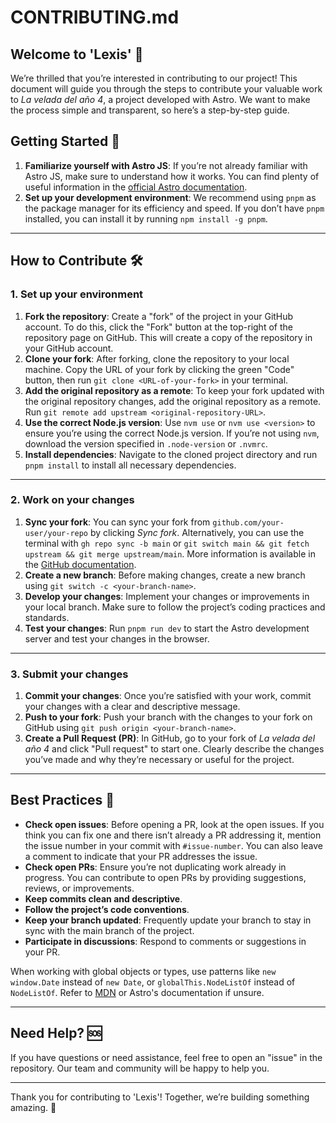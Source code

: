# CONTRIBUTING.md

## Welcome to 'Lexis' 📃  
We’re thrilled that you’re interested in contributing to our project! This document will guide you through the steps to contribute your valuable work to *La velada del año 4*, a project developed with Astro. We want to make the process simple and transparent, so here’s a step-by-step guide.

## Getting Started 🚀

1. **Familiarize yourself with Astro JS**: If you’re not already familiar with Astro JS, make sure to understand how it works. You can find plenty of useful information in the [official Astro documentation](https://docs.astro.build/).
2. **Set up your development environment**: We recommend using `pnpm` as the package manager for its efficiency and speed. If you don’t have `pnpm` installed, you can install it by running `npm install -g pnpm`.

---

## How to Contribute 🛠

### 1. Set up your environment

1. **Fork the repository**: Create a "fork" of the project in your GitHub account. To do this, click the "Fork" button at the top-right of the repository page on GitHub. This will create a copy of the repository in your GitHub account.
2. **Clone your fork**: After forking, clone the repository to your local machine. Copy the URL of your fork by clicking the green "Code" button, then run `git clone <URL-of-your-fork>` in your terminal.
3. **Add the original repository as a remote**: To keep your fork updated with the original repository changes, add the original repository as a remote. Run `git remote add upstream <original-repository-URL>`.
4. **Use the correct Node.js version**: Use `nvm use` or `nvm use <version>` to ensure you’re using the correct Node.js version. If you’re not using `nvm`, download the version specified in `.node-version` or `.nvmrc`.
5. **Install dependencies**: Navigate to the cloned project directory and run `pnpm install` to install all necessary dependencies.

---

### 2. Work on your changes

1. **Sync your fork**: You can sync your fork from `github.com/your-user/your-repo` by clicking *Sync fork*. Alternatively, you can use the terminal with `gh repo sync -b main` or `git switch main && git fetch upstream && git merge upstream/main`. More information is available in the [GitHub documentation](https://docs.github.com/).
2. **Create a new branch**: Before making changes, create a new branch using `git switch -c <your-branch-name>`.
3. **Develop your changes**: Implement your changes or improvements in your local branch. Make sure to follow the project’s coding practices and standards.
4. **Test your changes**: Run `pnpm run dev` to start the Astro development server and test your changes in the browser.

---

### 3. Submit your changes

1. **Commit your changes**: Once you’re satisfied with your work, commit your changes with a clear and descriptive message.
2. **Push to your fork**: Push your branch with the changes to your fork on GitHub using `git push origin <your-branch-name>`.
3. **Create a Pull Request (PR)**: In GitHub, go to your fork of *La velada del año 4* and click "Pull request" to start one. Clearly describe the changes you’ve made and why they’re necessary or useful for the project.

---

## Best Practices 🌟

- **Check open issues**: Before opening a PR, look at the open issues. If you think you can fix one and there isn’t already a PR addressing it, mention the issue number in your commit with `#issue-number`. You can also leave a comment to indicate that your PR addresses the issue.
- **Check open PRs**: Ensure you’re not duplicating work already in progress. You can contribute to open PRs by providing suggestions, reviews, or improvements.
- **Keep commits clean and descriptive**.
- **Follow the project’s code conventions**.
- **Keep your branch updated**: Frequently update your branch to stay in sync with the main branch of the project.
- **Participate in discussions**: Respond to comments or suggestions in your PR.

When working with global objects or types, use patterns like `new window.Date` instead of `new Date`, or `globalThis.NodeListOf` instead of `NodeListOf`. Refer to [MDN](https://developer.mozilla.org/) or Astro's documentation if unsure.

---

## Need Help? 🆘

If you have questions or need assistance, feel free to open an "issue" in the repository. Our team and community will be happy to help you.

---

Thank you for contributing to 'Lexis'! Together, we’re building something amazing. 🚀
